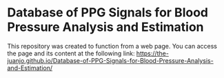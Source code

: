 # Database of PPG Signals for Blood Pressure Analysis and Estimation

This repository was created to function from a web page. You can access the page and its content at the following link: https://the-juanjo.github.io/Database-of-PPG-Signals-for-Blood-Pressure-Analysis-and-Estimation/
